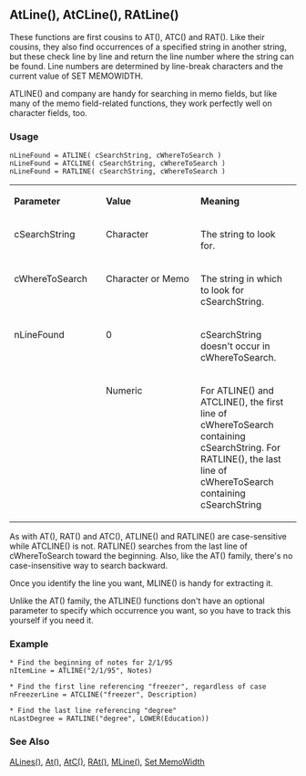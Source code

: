 ## AtLine(), AtCLine(), RAtLine()

These functions are first cousins to AT(), ATC() and RAT(). Like their cousins, they also find occurrences of a specified string in another string, but these check line by line and return the line number where the string can be found. Line numbers are determined by line-break characters and the current value of SET MEMOWIDTH.

ATLINE() and company are handy for searching in memo fields, but like many of the memo field-related functions, they work perfectly well on character fields, too.

### Usage

```foxpro
nLineFound = ATLINE( cSearchString, cWhereToSearch )
nLineFound = ATCLINE( cSearchString, cWhereToSearch )
nLineFound = RATLINE( cSearchString, cWhereToSearch )
```
<table>
<tr>
  <td width="32%" valign="top">
  <p><b>Parameter</b></p>
  </td>
  <td width="23%" valign="top">
  <p><b>Value</b></p>
  </td>
  <td width="45%" valign="top">
  <p><b>Meaning</b></p>
  </td>
 </tr>
<tr>
  <td width="32%" valign="top">
  <p>cSearchString</p>
  </td>
  <td width="23%" valign="top">
  <p>Character</p>
  </td>
  <td width="45%" valign="top">
  <p>The string to look for.</p>
  </td>
 </tr>
<tr>
  <td width="32%" valign="top">
  <p>cWhereToSearch</p>
  </td>
  <td width="23%" valign="top">
  <p>Character or Memo</p>
  </td>
  <td width="45%" valign="top">
  <p>The string in which to look for cSearchString.</p>
  </td>
 </tr>
<tr>
  <td width="32%" rowspan="2" valign="top">
  <p>nLineFound</p>
  </td>
  <td width="23%" valign="top">
  <p>0</p>
  </td>
  <td width="45%" valign="top">
  <p>cSearchString doesn't occur in cWhereToSearch.</p>
  </td>
 </tr>
<tr>
  <td width="33%" valign="top">
  <p>Numeric</p>
  </td>
  <td width="67%" valign="top">
  <p>For ATLINE() and ATCLINE(), the first line of cWhereToSearch containing cSearchString. For RATLINE(), the last line of cWhereToSearch containing cSearchString</p>
  </td>
 </tr>
</table>

As with AT(), RAT() and ATC(), ATLINE() and RATLINE() are case-sensitive while ATCLINE() is not. RATLINE() searches from the last line of cWhereToSearch toward the beginning. Also, like the AT() family, there's no case-insensitive way to search backward.

Once you identify the line you want, MLINE() is handy for extracting it.

Unlike the AT() family, the ATLINE() functions don't have an optional parameter to specify which occurrence you want, so you have to track this yourself if you need it.

### Example

```foxpro
* Find the beginning of notes for 2/1/95
nItemLine = ATLINE("2/1/95", Notes)

* Find the first line referencing "freezer", regardless of case
nFreezerLine = ATCLINE("freezer", Description)

* Find the last line referencing "degree"
nLastDegree = RATLINE("degree", LOWER(Education))
```
### See Also

[ALines()](s4g766.md), [At()](s4g004.md), [AtC()](s4g004.md), [RAt()](s4g004.md), [MLine()](s4g083.md), [Set MemoWidth](s4g094.md)